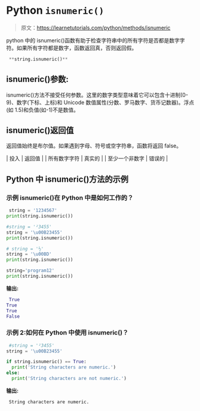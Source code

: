 # Python `isnumeric()`

> 原文：<https://learnetutorials.com/python/methods/isnumeric>

python 中的 isnumeric()函数有助于检查字符串中的所有字符是否都是数字字符。如果所有字符都是数字，函数返回真，否则返回假。

```py
 **string.isnumeric()** 

```

## isnumeric()参数:

isnumeric()方法不接受任何参数。这里的数字类型意味着它可以包含十进制(0-9)、数字(下标、上标)和 Unicode 数值属性(分数、罗马数字、货币记数器)。浮点(如 1.5)和负值(如-1)不是数值。

## isnumeric()返回值

返回值始终是布尔值。如果遇到字母、符号或空字符串，函数将返回 false。

| 投入 | 返回值 |
| 所有数字字符 | 真实的 |
| 至少一个非数字 | 错误的 |

## Python 中 isnumeric()方法的示例

### 示例 isnumeric()在 Python 中是如何工作的？

```py
 string = '1234567'
print(string.isnumeric())

#string = '²3455'
string = '\u00B23455'
print(string.isnumeric())

# string = '½'
string = '\u00BD'
print(string.isnumeric())

string='program12'
print(string.isnumeric()) 

```

**输出:**

```py
 True
True
True
False 
```

### 示例 2:如何在 Python 中使用 isnumeric()？

```py
 #string = '²3455'
string = '\u00B23455'

if string.isnumeric() == True:
  print('String characters are numeric.')
else:
  print('String characters are not numeric.') 

```

**输出:**

```py
 String characters are numeric. 
```